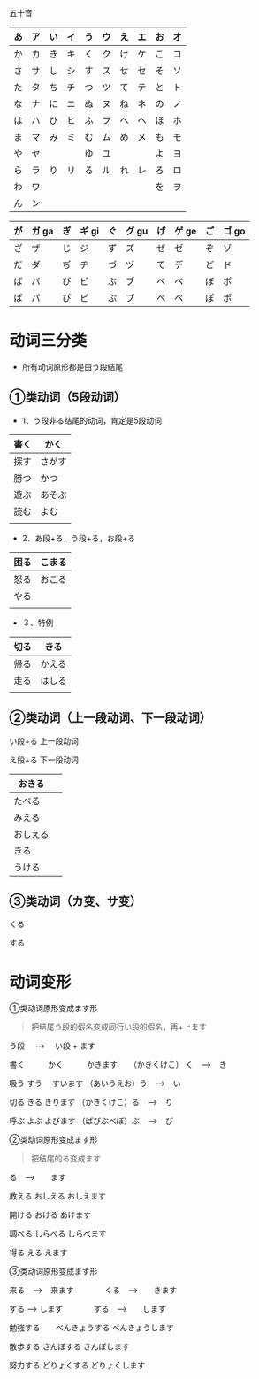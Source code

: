 五十音

| あ　ア | い　イ | う　ウ | え　エ | お　オ |
| ------ | ------ | ------ | ------ | ------ |
| か　カ | き　キ | く　ク | け　ケ | こ　コ |
| さ　サ | し　シ | す　ス | せ　セ | そ　ソ |
| た　タ | ち　チ | つ　ツ | て　テ | と　ト |
| な　ナ | に　ニ | ぬ　ヌ | ね　ネ | の　ノ |
| は　ハ | ひ　ヒ | ふ　フ | へ　ヘ | ほ　ホ |
| ま　マ | み　ミ | む　ム | め　メ | も　モ |
| や　ヤ |        | ゆ　ユ |        | よ　ヨ |
| ら　ラ | り　リ | る　ル | れ　レ | ろ　ロ |
| わ　ワ |        |        |        | を　ヲ |
| ん　ン |        |        |        |        |



| が　ガ  ga | ぎ　ギ  gi | ぐ　グ  gu | げ　ゲ  ge | ご　ゴ  go |
| ---------- | ---------- | ---------- | ---------- | ---------- |
| ざ　ザ     | じ　ジ     | ず　ズ     | ぜ　ゼ     | ぞ　ゾ     |
| だ　ダ     | ぢ　ヂ     | づ　ヅ     | で　デ     | ど　ド     |
| ば　バ     | び　ビ     | ぶ　ブ     | べ　ベ     | ぼ　ボ     |
| ぱ　パ     | ぴ　ピ     | ぷ　プ     | ぺ　ペ     | ぽ　ポ     |







# 动词三分类

* 所有动词原形都是由う段结尾



## ①类动词（5段动词）

* 1、う段非る结尾的动词，肯定是5段动词

| 書く | かく   |
| ---- | ------ |
| 探す | さがす |
| 勝つ | かつ   |
| 遊ぶ | あそぶ |
| 読む | よむ   |
|      |        |

* 2、あ段+る，う段+る，お段+る

| 困る | こまる |
| ---- | ------ |
| 怒る | おこる |
| やる |        |
|      |        |

* ３、特例

| 切る | きる   |
| ---- | ------ |
| 帰る | かえる |
| 走る | はしる |
|      |        |



## ②类动词（上一段动词、下一段动词）

い段+る  上一段动词

え段+る  下一段动词



| おきる   |      |
| -------- | ---- |
| たべる   |      |
| みえる   |      |
| おしえる |      |
| きる     |      |
| うける   |      |



## ③类动词（カ变、サ变）

くる

する





# 动词变形

①类动词原形变成ます形

> 把结尾う段的假名变成同行い段的假名，再+上ます



う段　 ——> 　い段  + ます



書く　　　かく　　　かきます　　（かきくけこ）  く　—>　き　　

吸う			すう		　すいます		（あいうえお）う　—>　い

切る			きる			きります		（かきくけこ）る　—>　り

呼ぶ			よぶ			よびます		（ばびぶべぼ）ぶ　—>　び







②类动词原形变成ます形

> 把结尾的る变成ます



る　—>　　ます



教える		おしえる		おしえます

開ける		おける			あけます

調べる		しらべる		しらべます

得る			える				えます





③类动词原形变成ます形

来る　—>　来ます　　　　くる　—>　　きます

する	—>	します　　　　する　—>　　します



勉強する　　べんきょうする		べんきょうします

散歩する		さんぼする				さんぼします

努力する		どりょくする			どりょくします
